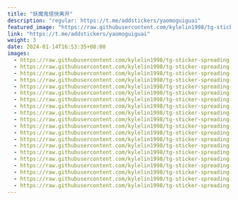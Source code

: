 ```yaml
---
title: "妖魔鬼怪快离开"
description: "regular: https://t.me/addstickers/yaomoguiguai"
featured_image: "https://raw.githubusercontent.com/kylelin1998/tg-sticker-spreading-worldwide-images/main/img/c06f1d32-41f7-4327-8364-7725f77bf247.jpg"
link: "https://t.me/addstickers/yaomoguiguai"
weight: 3
date: 2024-01-14T16:53:35+08:00
images:
  - https://raw.githubusercontent.com/kylelin1998/tg-sticker-spreading-worldwide-images/main/img/c06f1d32-41f7-4327-8364-7725f77bf247.jpg
  - https://raw.githubusercontent.com/kylelin1998/tg-sticker-spreading-worldwide-images/main/img/3b16c1fc-63ce-4bd3-be54-6b23e3252004.jpg
  - https://raw.githubusercontent.com/kylelin1998/tg-sticker-spreading-worldwide-images/main/img/0650551c-0da3-43ce-a290-2d1157dd41ec.jpg
  - https://raw.githubusercontent.com/kylelin1998/tg-sticker-spreading-worldwide-images/main/img/991dadb1-7350-481c-b544-c5c9690a1f19.jpg
  - https://raw.githubusercontent.com/kylelin1998/tg-sticker-spreading-worldwide-images/main/img/09797bea-f0ce-4b7e-9323-d6127131a8b1.jpg
  - https://raw.githubusercontent.com/kylelin1998/tg-sticker-spreading-worldwide-images/main/img/f7d2298e-eff9-44af-87b4-d136e9db21a9.jpg
  - https://raw.githubusercontent.com/kylelin1998/tg-sticker-spreading-worldwide-images/main/img/27dc0070-bf2a-487c-8130-500cd946ff0a.jpg
  - https://raw.githubusercontent.com/kylelin1998/tg-sticker-spreading-worldwide-images/main/img/2e6b69c4-e1d2-4df2-be29-107ce797d485.jpg
  - https://raw.githubusercontent.com/kylelin1998/tg-sticker-spreading-worldwide-images/main/img/b3126191-39aa-40e7-ba66-f25f9a377f97.jpg
  - https://raw.githubusercontent.com/kylelin1998/tg-sticker-spreading-worldwide-images/main/img/70485cfa-0eba-44d3-82e3-bd92a1b26bc3.jpg
  - https://raw.githubusercontent.com/kylelin1998/tg-sticker-spreading-worldwide-images/main/img/1617b4d6-0661-40d9-bdf3-380baeae3813.jpg
  - https://raw.githubusercontent.com/kylelin1998/tg-sticker-spreading-worldwide-images/main/img/d69da13d-185f-4539-b1ec-b4c709677e6b.jpg
  - https://raw.githubusercontent.com/kylelin1998/tg-sticker-spreading-worldwide-images/main/img/b631fc2c-f31e-4344-b3c5-e40a655a18ec.jpg
  - https://raw.githubusercontent.com/kylelin1998/tg-sticker-spreading-worldwide-images/main/img/980d1111-6290-49dd-8b94-d544591997b3.jpg
  - https://raw.githubusercontent.com/kylelin1998/tg-sticker-spreading-worldwide-images/main/img/92681f23-bc47-499a-b086-00434a3b7b82.jpg
  - https://raw.githubusercontent.com/kylelin1998/tg-sticker-spreading-worldwide-images/main/img/1b884443-711c-48d4-8839-7eaea9b228fd.jpg
  - https://raw.githubusercontent.com/kylelin1998/tg-sticker-spreading-worldwide-images/main/img/33d8878c-3cf2-4ecb-a621-dc55ba109f23.jpg
  - https://raw.githubusercontent.com/kylelin1998/tg-sticker-spreading-worldwide-images/main/img/3b2ac51a-4f29-48f1-b47f-7d8eeddf30be.jpg
  - https://raw.githubusercontent.com/kylelin1998/tg-sticker-spreading-worldwide-images/main/img/56c88bb3-0bd8-4a91-9846-efc8da8b6140.jpg
  - https://raw.githubusercontent.com/kylelin1998/tg-sticker-spreading-worldwide-images/main/img/7bee6842-c6a8-4d95-a819-e97c1fd29fc5.jpg
---
```


